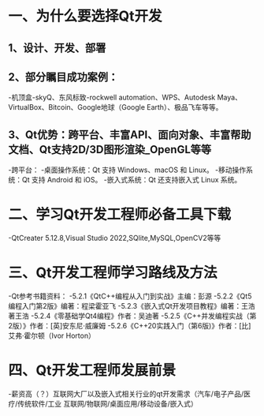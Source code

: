 # 一、为什么要选择Qt开发
## 1、设计、开发、部署
## 2、部分瞩目成功案例：
  -机顶盒-skyQ、东风标致-rockwell automation、WPS、Autodesk Maya、VirtualBox、Bitcoin、Google地球（Google Earth）、极品飞车等等。
## 3、Qt优势：跨平台、丰富API、面向对象、丰富帮助文档、Qt支持2D/3D图形渲染_OpenGL等等
  -跨平台：
    -桌面操作系统：Qt 支持 Windows、macOS 和 Linux。
    -移动操作系统：Qt 支持 Android 和 iOS。
    -嵌入式系统：Qt 还支持嵌入式 Linux 系统。

# 二、学习Qt开发工程师必备工具下载
  -QtCreater 5.12.8,Visual Studio 2022,SQlite,MySQL,OpenCV2等等
  
# 三、Qt开发工程师学习路线及方法
  -Qt参考书籍资料：
    -5.2.1《QtC++编程从入门到实战》主编：彭源
    -5.2.2《Qt5编程入门第2版》编著：程梁霍亚飞
    -5.2.3《嵌入式Qt开发项目教程》编著：王浩著王浩
    -5.2.4《零基础学Qt4编程》作者：吴迪著
    -5.2.5《C++并发编程实战（第2版）》作者：[英]安东尼·威廉姆
    -5.2.6《C++20实践入门（第6版)》作者：[比]艾弗·霍尔顿（Ivor Horton）

# 四、Qt开发工程师发展前景
  -薪资高（？）互联网大厂以及嵌入式相关行业的qt开发需求（汽车/电子产品/医疗/传统软件/工业 互联网/物联网/桌面应用/移动设备/嵌入式）
